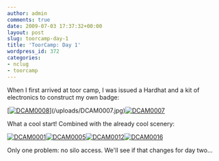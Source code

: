 ```yaml
---
author: admin
comments: true
date: 2009-07-03 17:37:32+00:00
layout: post
slug: toorcamp-day-1
title: 'ToorCamp: Day 1'
wordpress_id: 372
categories:
- nclug
- toorcamp
---
```


When I first arrived at toor camp, I was issued a Hardhat and a kit of electronics to construct my own badge:

[[![DCAM0008](/uploads/DCAM0008-300x225.jpg)](/uploads/DCAM0008.jpg)](/uploads/DCAM0007.jpg)[![DCAM0007](/uploads/DCAM0007-300x225.jpg)](/uploads/DCAM0007.jpg)

What a cool start! Combined with the already cool scenery:

[![DCAM0001](/uploads/DCAM0001-150x150.jpg)](/uploads/DCAM0001.jpg)[![DCAM0005](/uploads/DCAM0005-150x150.jpg)](/uploads/DCAM0005.jpg)[![DCAM0012](/uploads/DCAM0012-150x150.jpg)](/uploads/DCAM0012.jpg)[![DCAM0016](/uploads/DCAM0016-150x150.jpg)](/uploads/DCAM0016.jpg)

Only one problem: no silo access. We'll see if that changes for day two...
